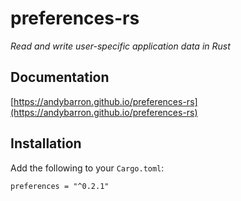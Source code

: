 # preferences-rs
_Read and write user-specific application data in Rust_

## Documentation
[https://andybarron.github.io/preferences-rs](https://andybarron.github.io/preferences-rs)

## Installation
Add the following to your `Cargo.toml`:

`preferences = "^0.2.1"`